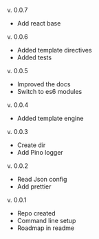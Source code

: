 v. 0.0.7

- Add react base

v. 0.0.6

- Added template directives
- Added tests

v. 0.0.5

- Improved the docs
- Switch to es6 modules

v. 0.0.4

- Added template engine

v. 0.0.3

- Create dir
- Add Pino logger

v. 0.0.2

- Read Json config
- Add prettier

v. 0.0.1

- Repo created
- Command line setup
- Roadmap in readme
